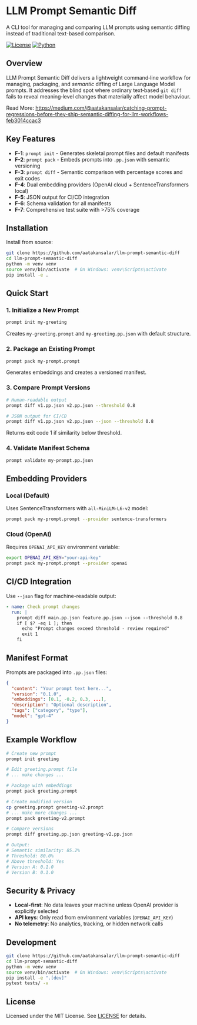 # LLM Prompt Semantic Diff

A CLI tool for managing and comparing LLM prompts using semantic diffing instead of traditional text-based comparison.

[![License](https://img.shields.io/badge/License-MIT-yellow.svg)](LICENSE)
[![Python](https://img.shields.io/badge/python-3.10+-blue.svg)](https://python.org)

## Overview

LLM Prompt Semantic Diff delivers a lightweight command‑line workflow for managing, packaging, and *semantic* diffing of Large Language Model prompts. It addresses the blind spot where ordinary text‑based `git diff` fails to reveal meaning‑level changes that materially affect model behaviour.

Read More: https://medium.com/@aatakansalar/catching-prompt-regressions-before-they-ship-semantic-diffing-for-llm-workflows-feb3014ccac3

## Key Features

- **F-1**: `prompt init` - Generates skeletal prompt files and default manifests
- **F-2**: `prompt pack` - Embeds prompts into `.pp.json` with semantic versioning
- **F-3**: `prompt diff` - Semantic comparison with percentage scores and exit codes
- **F-4**: Dual embedding providers (OpenAI cloud + SentenceTransformers local)
- **F-5**: JSON output for CI/CD integration
- **F-6**: Schema validation for all manifests
- **F-7**: Comprehensive test suite with >75% coverage

## Installation

Install from source:

```bash
git clone https://github.com/aatakansalar/llm-prompt-semantic-diff
cd llm-prompt-semantic-diff
python -m venv venv
source venv/bin/activate  # On Windows: venv\Scripts\activate
pip install -e .
```

## Quick Start

### 1. Initialize a New Prompt

```bash
prompt init my-greeting
```

Creates `my-greeting.prompt` and `my-greeting.pp.json` with default structure.

### 2. Package an Existing Prompt

```bash
prompt pack my-prompt.prompt
```

Generates embeddings and creates a versioned manifest.

### 3. Compare Prompt Versions

```bash
# Human-readable output
prompt diff v1.pp.json v2.pp.json --threshold 0.8

# JSON output for CI/CD
prompt diff v1.pp.json v2.pp.json --json --threshold 0.8
```

Returns exit code 1 if similarity below threshold.

### 4. Validate Manifest Schema

```bash
prompt validate my-prompt.pp.json
```

## Embedding Providers

### Local (Default)
Uses SentenceTransformers with `all-MiniLM-L6-v2` model:
```bash
prompt pack my-prompt.prompt --provider sentence-transformers
```

### Cloud (OpenAI)
Requires `OPENAI_API_KEY` environment variable:
```bash
export OPENAI_API_KEY="your-api-key"
prompt pack my-prompt.prompt --provider openai
```

## CI/CD Integration

Use `--json` flag for machine-readable output:

```yaml
- name: Check prompt changes
  run: |
    prompt diff main.pp.json feature.pp.json --json --threshold 0.8
    if [ $? -eq 1 ]; then
      echo "Prompt changes exceed threshold - review required"
      exit 1
    fi
```

## Manifest Format

Prompts are packaged into `.pp.json` files:

```json
{
  "content": "Your prompt text here...",
  "version": "0.1.0",
  "embeddings": [0.1, -0.2, 0.3, ...],
  "description": "Optional description",
  "tags": ["category", "type"],
  "model": "gpt-4"
}
```

## Example Workflow

```bash
# Create new prompt
prompt init greeting

# Edit greeting.prompt file
# ... make changes ...

# Package with embeddings
prompt pack greeting.prompt

# Create modified version
cp greeting.prompt greeting-v2.prompt
# ... make more changes ...
prompt pack greeting-v2.prompt

# Compare versions
prompt diff greeting.pp.json greeting-v2.pp.json

# Output:
# Semantic similarity: 85.2%
# Threshold: 80.0%
# Above threshold: Yes
# Version A: 0.1.0
# Version B: 0.1.0
```

## Security & Privacy

- **Local-first**: No data leaves your machine unless OpenAI provider is explicitly selected
- **API keys**: Only read from environment variables (`OPENAI_API_KEY`)
- **No telemetry**: No analytics, tracking, or hidden network calls

## Development

```bash
git clone https://github.com/aatakansalar/llm-prompt-semantic-diff
cd llm-prompt-semantic-diff
python -m venv venv
source venv/bin/activate  # On Windows: venv\Scripts\activate
pip install -e ".[dev]"
pytest tests/ -v
```

## License

Licensed under the MIT License. See [LICENSE](LICENSE) for details. 
